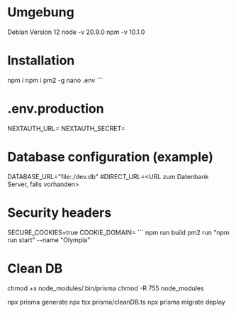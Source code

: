 # Umgebung
Debian Version 12
node -v 20.9.0
npm -v 10.1.0

# Installation
npm i
npm i pm2 -g
nano .env
´´´
# .env.production
NEXTAUTH_URL=<URL zum Server>
NEXTAUTH_SECRET=<generate Seceret>

# Database configuration (example)
DATABASE_URL="file:./dev.db"
#DIRECT_URL=<URL zum Datenbank Server, falls vorhanden>

# Security headers
SECURE_COOKIES=true
COOKIE_DOMAIN=<Domain>
´´´
npm run build
pm2 run "npm run start" --name "Olympia"

# Clean DB
chmod +x node_modules/.bin/prisma
chmod -R 755 node_modules

npx prisma generate
npx tsx prisma/cleanDB.ts
npx prisma migrate deploy

